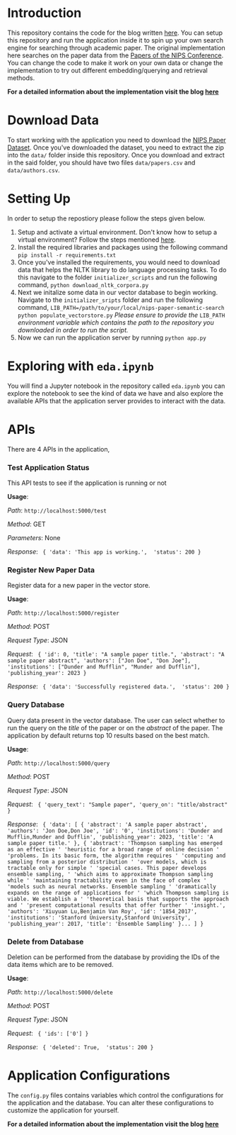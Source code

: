 # Introduction
This repository contains the code for the blog written [here](https://dev.to/vimalsheoran/applied-semantic-search-search-for-research-papers-5nk?preview=a6b5318b02b5cdba0dcaf4b48c39a871ffe6b02c5d69327830859d26b31cfcb49ec794168846a11030fe987f5da2c5d4499a8dab53935ff28657ac25). You can setup this repository and run the application inside it to spin up your own search engine for searching through academic paper. The original implementation here searches on the paper data from the [Papers of the NIPS Conference](https://www.kaggle.com/datasets/rowhitswami/nips-papers-1987-2019-updated). You can change the code to make it work on your own data or change the implementation to try out different embedding/querying and retrieval methods.

**For a detailed information about the implementation visit the blog [here](https://dev.to/vimalsheoran/applied-semantic-search-search-for-research-papers-5nk?preview=a6b5318b02b5cdba0dcaf4b48c39a871ffe6b02c5d69327830859d26b31cfcb49ec794168846a11030fe987f5da2c5d4499a8dab53935ff28657ac25)**


# Download Data
To start working with the application you need to download the [NIPS Paper Dataset](https://www.kaggle.com/datasets/rowhitswami/nips-papers-1987-2019-updated). Once you've downloaded the dataset, you need to extract the zip into the `data/` folder inside this repository. Once you download and extract in the said folder, you should have two files
`data/papers.csv` and `data/authors.csv`.


# Setting Up
In order to setup the repostiory please follow the steps given below.
1. Setup and activate a virtual environment. Don't know how to setup a virtual environment? Follow the steps mentioned [here](https://docs.python.org/3/library/venv.html).
2. Install the required libraries and packages using the following command
	`pip install -r requirements.txt`
3. Once you've installed the requirements, you would need to download data that helps the NLTK library to do language processing tasks. To do this navigate to the folder `initializer_scripts` and run the following command,
	`python download_nltk_corpora.py`
4. Next we initalize some data in our vector database to begin working. Navigate to the `initializer_sripts` folder and run the following command,
	`LIB_PATH=/path/to/your/local/nips-paper-semantic-search python populate_vectorstore.py`
	*Please ensure to provide the* `LIB_PATH` *environment variable which contains the path to the repository you downloaded in order to run the script.*
5. Now we can run the application server by running
	`python app.py`

# Exploring with `eda.ipynb`
You will find a Jupyter notebook in the repository called `eda.ipynb` you can explore the notebook to see the kind of data we have and also explore the available APIs that the application server provides to interact with the data.

# APIs
There are 4 APIs in the application,

### Test Application Status

This API tests to see if the application is running or not

**Usage**:

*Path*: `http://localhost:5000/test`

*Method*: GET

*Parameters*: None

*Response*: ```
{
	'data': 'This app is working.', 
	'status': 200
}```

### Register New Paper Data

Register data for a new paper in the vector store.

**Usage**:

*Path*: `http://localhost:5000/register`

*Method*: POST

*Request Type*: JSON

*Request*: ```
{
	'id': 0,
    'title': "A sample paper title.",
    'abstract': "A sample paper abstract",
    'authors': ["Jon Doe", "Don Joe"],
    'institutions': ["Dunder and Mufflin", "Munder and Dufflin"],
    'publishing_year': 2023
}```

*Response*: ```
{
	'data': 'Successfully registered data.', 
	'status': 200
}```

### Query Database

Query data present in the vector database. The user can select whether to run the query on the *title* of the paper or on the *abstract* of the paper. The application by default returns top 10 results based on the best match.

**Usage**:

*Path*: `http://localhost:5000/query`

*Method*: POST

*Request Type*: JSON

*Request*: ```
{
    'query_text': "Sample paper",
    'query_on': "title/abstract"
}```

*Response*: ```
{
	'data': [
				{
					'abstract': 'A sample paper abstract',
		            'authors': 'Jon Doe,Don Joe',
		            'id': '0',
		            'institutions': 'Dunder and Mufflin,Munder and Dufflin',
		            'publishing_year': 2023,
		            'title': 'A sample paper title.'
		        },
          	    {
          	    	'abstract': 'Thompson sampling has emerged as an effective '
                       'heuristic for a broad range of online decision '
                       'problems. In its basic form, the algorithm requires '
                       'computing and sampling from a posterior distribution '
                       'over models, which is tractable only for simple '
                       'special cases. This paper develops ensemble sampling, '
                       'which aims to approximate Thompson sampling while '
                       'maintaining tractability even in the face of complex '
                       'models such as neural networks. Ensemble sampling '
                       'dramatically expands on the range of applications for '
                       'which Thompson sampling is viable. We establish a '
                       'theoretical basis that supports the approach and '
                       'present computational results that offer further '
                       'insight.',
           			'authors': 'Xiuyuan Lu,Benjamin Van Roy',
           			'id': '1854_2017',
           			'institutions': 'Stanford University,Stanford University',
           			'publishing_year': 2017,
           			'title': 'Ensemble Sampling'
           		}...
           ]
 }```


### Delete from Database

Deletion can be performed from the database by providing the IDs of the data items which are to be removed.

**Usage**:

*Path*: `http://localhost:5000/delete`

*Method*: POST

*Request Type*: JSON

*Request*: ```
{
	'ids': ['0']
}```

*Response*: ```
{
	'deleted': True, 
	'status': 200
}```

# Application Configurations
The `config.py` files contains variables which control the configurations for the application and the database. You can alter these configurations to customize the application for yourself.

**For a detailed information about the implementation visit the blog [here](https://dev.to/vimalsheoran/applied-semantic-search-search-for-research-papers-5nk?preview=a6b5318b02b5cdba0dcaf4b48c39a871ffe6b02c5d69327830859d26b31cfcb49ec794168846a11030fe987f5da2c5d4499a8dab53935ff28657ac25)**
